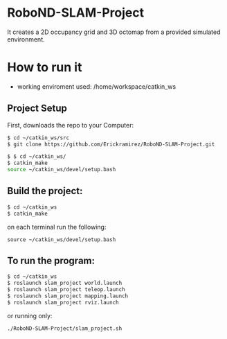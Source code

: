 # RoboND-SLAM-Project
It creates a 2D occupancy grid and 3D octomap from a provided simulated environment.

# How to run it
* working enviroment used: /home/workspace/catkin_ws

## Project Setup
First, downloads the repo to your Computer:
```sh
$ cd ~/catkin_ws/src
$ git clone https://github.com/Erickramirez/RoboND-SLAM-Project.git
```
```sh
$ $ cd ~/catkin_ws/
$ catkin_make
source ~/catkin_ws/devel/setup.bash
```

## Build the project:
```sh
$ cd ~/catkin_ws
$ catkin_make
```
on each terminal run the following:
```
source ~/catkin_ws/devel/setup.bash
```

## To run the program:
```sh
$ cd ~/catkin_ws
$ roslaunch slam_project world.launch
$ roslaunch slam_project teleop.launch
$ roslaunch slam_project mapping.launch
$ roslaunch slam_project rviz.launch
```
or running only:
```
./RoboND-SLAM-Project/slam_project.sh
```

